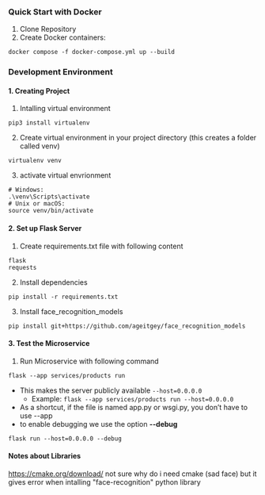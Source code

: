 ### Quick Start with Docker
1. Clone Repository
2. Create Docker containers:
```
docker compose -f docker-compose.yml up --build
```

### Development Environment

#### 1. Creating Project
1. Intalling virtual environment
```
pip3 install virtualenv
```

2. Create virtual environment in your project directory (this creates a folder called venv)
``` 
virtualenv venv 
```

3. activate virtual envrionment
```
# Windows: 
.\venv\Scripts\activate
# Unix or macOS:
source venv/bin/activate
```

#### 2. Set up Flask Server
1. Create requirements.txt file with following content
```
flask
requests
```
2. Install dependencies
```
pip install -r requirements.txt
```
3. Install face_recognition_models
```
pip install git+https://github.com/ageitgey/face_recognition_models
```

#### 3. Test the Microservice
1. Run Microservice with following command
```
flask --app services/products run
```
- This makes the server publicly available ``` --host=0.0.0.0 ```
  - Example: ``` flask --app services/products run --host=0.0.0.0 ```
- As a shortcut, if the file is named app.py or wsgi.py, you don’t have to use --app
- to enable debugging we use the option **--debug**
``` 
flask run --host=0.0.0.0 --debug
```

#### Notes about Libraries
https://cmake.org/download/
not sure why do i need cmake (sad face)
but it gives error when intalling "face-recognition" python library
